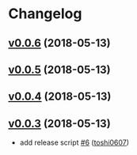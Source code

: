 # Changelog

## [v0.0.6](https://github.com/toshi0607/gig/compare/v0.0.5...v0.0.6) (2018-05-13)


## [v0.0.5](https://github.com/toshi0607/gig/compare/v0.0.4...v0.0.5) (2018-05-13)


## [v0.0.4](https://github.com/toshi0607/gig/compare/v0.0.4...v0.0.4) (2018-05-13)


## [v0.0.3](https://github.com/toshi0607/gig/compare/v0.0.2...v0.0.3) (2018-05-13)

* add release script [#6](https://github.com/toshi0607/gig/pull/6) ([toshi0607](https://github.com/toshi0607))
